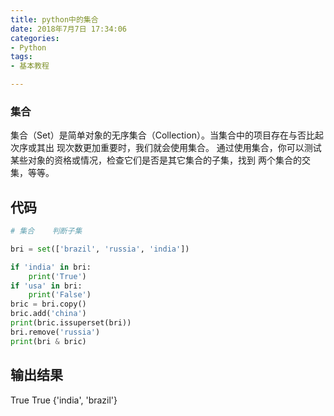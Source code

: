 ```yaml
---
title: python中的集合
date: 2018年7月7日 17:34:06
categories: 
- Python
tags: 
- 基本教程

---
```


### 集合

集合（Set）是简单对象的无序集合（Collection）。当集合中的项目存在与否比起次序或其出
现次数更加重要时，我们就会使用集合。
通过使用集合，你可以测试某些对象的资格或情况，检查它们是否是其它集合的子集，找到
两个集合的交集，等等。

## 代码

```python
# 集合    判断子集

bri = set(['brazil', 'russia', 'india'])

if 'india' in bri:
    print('True')
if 'usa' in bri:
    print('False')
bric = bri.copy()
bric.add('china')
print(bric.issuperset(bri))
bri.remove('russia')
print(bri & bric)
```

## 输出结果

True
True
{'india', 'brazil'}
